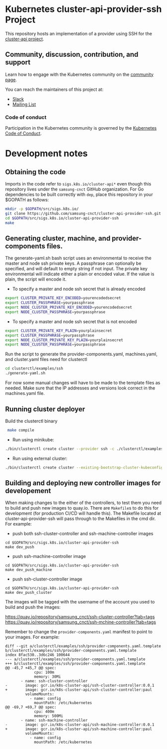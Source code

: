 # Kubernetes cluster-api-provider-ssh Project

This repository hosts an implementation of a provider using SSH for the [cluster-api project](https://sigs.k8s.io/cluster-api).

## Community, discussion, contribution, and support

Learn how to engage with the Kubernetes community on the [community page](http://kubernetes.io/community/).

You can reach the maintainers of this project at:

- [Slack](http://slack.k8s.io/)
- [Mailing List](https://groups.google.com/forum/#!forum/kubernetes-dev)

### Code of conduct

Participation in the Kubernetes community is governed by the [Kubernetes Code of Conduct](code-of-conduct.md).

# Development notes

## Obtaining the code

Imports in the code refer to `sigs.k8s.io/cluster-api*` even though this
repository lives under the `samsung-cnct` GitHub organization. For Go dependencies to be built correctly with `dep`, place this repository in your $GOPATH as follows:

```bash
mkdir -p $GOPATH/src/sigs.k8s.io/
git clone https://github.com/samsung-cnct/cluster-api-provider-ssh.git $GOPATH/src/sigs.k8s.io/cluster-api-provider-ssh
cd $GOPATH/src/sigs.k8s.io/cluster-api-provider-ssh
make
```

## Generating cluster, machine, and provider-components files.
The generate-yaml.sh bash script uses an environmental to receive the master and node ssh private keys.
A passphrase can optionally be specified, and will default to empty string if not input.
The private key environmental will indicate either a plain or encoded value.  If the value is plain, the script will 
encode it.
- To specify a master and node ssh secret that is already encoded
```bash
export CLUSTER_PRIVATE_KEY_ENCODED=yourencodedsecret
export CLUSTER_PASSPHRASE=yourpassphrase
export NODE_CLUSTER_PRIVATE_KEY_ENCODED=yourencodedsecret
export NODE_CLUSTER_PASSPHRASE=yourpassphrase
```
- To specify a master and node ssh secret that is not encoded
```bash
export CLUSTER_PRIVATE_KEY_PLAIN=yourplainsecret
export CLUSTER_PASSPHRASE=yourpassphrase
export NODE_CLUSTER_PRIVATE_KEY_PLAIN=yourplainsecret
export NODE_CLUSTER_PASSPHRASE=yourpassphrase
```
Run the script to generate the provider-components.yaml, machines.yaml, and cluster.yaml files need for clusterctl

```bash
cd clusterctl/examples/ssh
./generate-yaml.sh
```

For now some manual changes will have to be made to the template files as needed.
Make sure that the IP addresses and versions look correct in the machines.yaml file.

## Running cluster deployer
Build the clusterctl binary
```bash
 make compile
```

- Run using minikube:
```bash
./bin/clusterctl create cluster --provider ssh -c ./clusterctl/examples/ssh/out/cluster.yaml -m ./clusterctl/examples/ssh/out/machines.yaml -p ./clusterctl/examples/ssh/out/provider-components.yaml
```

- Run using external cluster:
```bash
./bin/clusterctl create cluster --existing-bootstrap-cluster-kubeconfig /path/to/kubeconfig --provider ssh -c ./clusterctl/examples/ssh/out/cluster.yaml -m ./clusterctl/examples/ssh/out/machines.yaml -p ./clusterctl/examples/ssh/out/provider-components.yaml
```

## Building and deploying new controller images for developement

When making changes to the either of the controllers, to test them you
need to build and push new images to quay.io. There are `Makefile`s to
do this for development (for production CI/CD will handle this).  The Makefile
located at cluster-api-provider-ssh will pass through to the Makefiles in the cmd dir.
For example:

- push both ssh-cluster-controller and ssh-machine-controller images
```
cd $GOPATH/src/sigs.k8s.io/cluster-api-provider-ssh
make dev_push

```

- push ssh-machine-controller image
```
cd $GOPATH/src/sigs.k8s.io/cluster-api-provider-ssh
make dev_push_machine
```
- push ssh-cluster-controller image
```
cd $GOPATH/src/sigs.k8s.io/cluster-api-provider-ssh
make dev_push_cluster
```

The images will be tagged with the username of the account you used to
build and push the images:

https://quay.io/repository/samsung_cnct/ssh-cluster-controller?tab=tags
https://quay.io/repository/samsung_cnct/ssh-mchine-controller?tab=tags

Remember to change the `provider-components.yaml` manifest to point to your
images. For example:

```
diff --git a/clusterctl/examples/ssh/provider-components.yaml.template b/clusterctl/examples/ssh/provider-components.yaml.template
index 8fac530..3d6c246 100644
--- a/clusterctl/examples/ssh/provider-components.yaml.template
+++ b/clusterctl/examples/ssh/provider-components.yaml.template
@@ -45,7 +45,7 @@ spec:
             cpu: 100m
             memory: 30Mi
       - name: ssh-cluster-controller
-        image: gcr.io/k8s-cluster-api/ssh-cluster-controller:0.0.1
+        image: gcr.io/k8s-cluster-api/ssh-cluster-controller:paul
         volumeMounts:
           - name: config
             mountPath: /etc/kubernetes
@@ -69,7 +69,7 @@ spec:
             cpu: 400m
             memory: 500Mi
       - name: ssh-machine-controller
-        image: gcr.io/k8s-cluster-api/ssh-machine-controller:0.0.1
+        image: gcr.io/k8s-cluster-api/ssh-machine-controller:paul
         volumeMounts:
           - name: config
             mountPath: /etc/kubernetes
```
